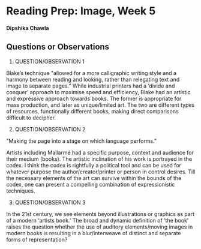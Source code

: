 # Reading Prep: Image, Week 5

#### Dipshika Chawla

## Questions or Observations

1. QUESTION/OBSERVATION 1

Blake’s technique "allowed for a more calligraphic writing style and a harmony between reading and looking, rather than relegating text and image to separate pages.”
While industrial printers had a ‘divide and conquer’ approach to maximise speed and efficiency, Blake had an artistic and expressive approach towards books.
The former is appropriate for mass production, and later as unique/limited art. The two are different types of resources, functionally different books, making direct comparisons difficult to decipher.


2. QUESTION/OBSERVATION 2

"Making the page into a stage on which language performs.”

Artists including Mallarmé had a specific purpose, context and audience for their medium (books). The artistic inclination of his work is portrayed in the codex. I think the codex is rightfully a political tool and can be used for whatever purpose the author/creator/printer or person in control desires. Till the necessary elements of the art can survive within the bounds of the codex, one can present a compelling combination of expressionistic techniques.


3. QUESTION/OBSERVATION 3

In the 21st century, we see elements beyond illustrations or graphics as part of a modern ‘artists book.’ The broad and dynamic definition of ’the book’ raises the question whether the use of auditory elements/moving images in modern books is resulting in a blur/interweave of distinct and separate forms of representation?


